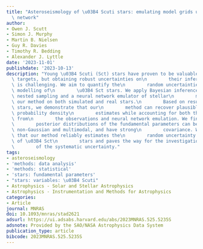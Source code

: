 ```yaml
---
title: "Asteroseismology of \u03B4 Scuti stars: emulating model grids using a neural\
  \ network"
author:
- Owen J. Scutt
- Simon J. Murphy
- Martin B. Nielsen
- Guy R. Davies
- Timothy R. Bedding
- Alexander J. Lyttle
date: '2023-11-01'
publishdate: '2023-10-13'
description: "Young \u03B4 Scuti (Sct) stars have proven to be valuable\n        asteroseismic\
  \ targets, but obtaining robust uncertainties on\n        their inferred properties\
  \ is challenging. We aim to quantify the\n        random uncertainties in grid-based\
  \ modelling of\n        \u03B4 Sct stars. We apply Bayesian inference\n        using\
  \ nested sampling and a neural network emulator of stellar\n        models, testing\
  \ our method on both simulated and real stars.\n        Based on results from simulated\
  \ stars, we demonstrate that our\n        method can recover plausible posterior\
  \ probability density\n        estimates while accounting for both the random uncertainty\
  \ from\n        the observations and neural network emulation. We find that the\n\
  \        posterior distributions of the fundamental parameters can be\n        significantly\
  \ non-Gaussian and multimodal, and have strong\n        covariance. We conclude\
  \ that our method reliably estimates the\n        random uncertainty in the modelling\
  \ of \u03B4 Sct\n        stars and paves the way for the investigation and quantification\n\
  \        of the systematic uncertainty."
tags:
- asteroseismology
- 'methods: data analysis'
- 'methods: statistical'
- 'stars: fundamental parameters'
- "stars: variables: \u03B4 Scuti"
- Astrophysics - Solar and Stellar Astrophysics
- Astrophysics - Instrumentation and Methods for Astrophysics
categories:
- Article
journal: MNRAS
doi: 10.1093/mnras/stad2621
adsurl: https://ui.adsabs.harvard.edu/abs/2023MNRAS.525.5235S
adsnote: Provided by the SAO/NASA Astrophysics Data System
publication_type: article
bibcode: 2023MNRAS.525.5235S
---
```


